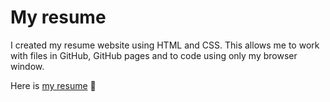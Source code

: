 # My resume

I created my resume website using HTML and CSS. This allows me to work with files in GitHub, GitHub pages and to code using only my browser window. 

Here is [my resume](https://antonydis.github.io/resume/ "Antony Diaz Resume") :page_facing_up:
